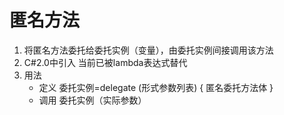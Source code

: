 ﻿# 匿名方法
1.  将匿名方法委托给委托实例（变量），由委托实例间接调用该方法
2. C#2.0中引入 当前已被lambda表达式替代
3. 用法
    - 定义
     委托实例=delegate (形式参数列表)
     {
      匿名委托方法体
     }
     - 调用
     委托实例（实际参数）
